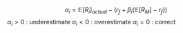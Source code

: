 $$
\alpha_i = \mathbb E[R_i]_{actual}-(r_f + \beta_i (\mathbb E[R_M] - r_f)) 
$$
$\alpha_i > 0$ : underestimate
$\alpha_i < 0$ : overestimate 
$\alpha_i = 0$ : correct